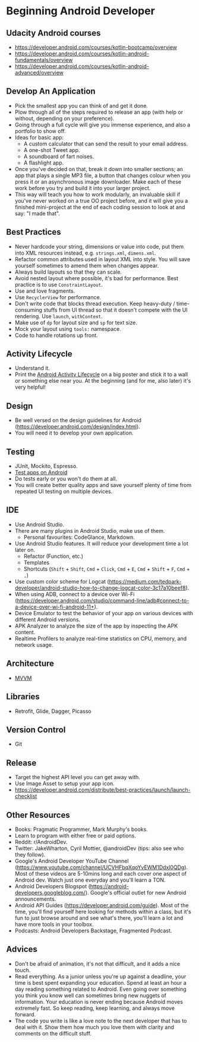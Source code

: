 # Beginning Android Developer

## Udacity Android courses
- https://developer.android.com/courses/kotlin-bootcamp/overview
- https://developer.android.com/courses/kotlin-android-fundamentals/overview
- https://developer.android.com/courses/kotlin-android-advanced/overview

## Develop An Application
- Pick the smallest app you can think of and get it done.
- Plow through all of the steps required to release an app (with help or without, depending on your preference).
- Going through a full cycle will give you immense experience, and also a portfolio to show off.
- Ideas for basic app:
  - A custom calculator that can send the result to your email address.
  - A one-shot Tweet app.
  - A soundboard of fart noises.
  - A flashlight app.
- Once you’ve decided on that, break it down into smaller sections; an app that plays a single MP3 file, a button that changes colour when you press it or an asynchronous image downloader. Make each of these work before you try and build it into your larger project.
- This way will teach you how to work modularly, an invaluable skill if you’ve never worked on a true OO project before, and it will give you a finished mini-project at the end of each coding session to look at and say: "I made that".

## Best Practices
- Never hardcode your string, dimensions or value into code, put them into XML resources instead, e.g. `strings.xml`, `dimens.xml`.
- Refactor common attributes used in layout XML into style. You will save yourself sometimes to amend them when changes appear.
- Always build layouts so that they can scale.
- Avoid nested layout where possible, it's bad for performance. Best practice is to use `ConstraintLayout`.
- Use and love fragments.
- Use `RecyclerView` for performance.
- Don't write code that blocks thread execution. Keep heavy-duty / time-consuming stuffs from UI thread so that it doesn't compete with the UI rendering. Use `launch`, `withContext`.
- Make use of `dp` for layout size and `sp` for text size.
- Mock your layout using `tools:` namespace.
- Code to handle rotations up front.

## Activity Lifecycle
- Understand it.
- Print the [Android Activity Lifecycle](https://user-images.githubusercontent.com/28914732/137526236-74c80cfe-8f64-49a4-99c4-9b0bcabae225.png) on a big poster and stick it to a wall or something else near you. At the beginning (and for me, also later) it's very helpful!

## Design
- Be well versed on the design guidelines for Android (https://developer.android.com/design/index.html).
- You will need it to develop your own application.

## Testing
- JUnit, Mockito, Espresso.
- [Test apps on Android](https://developer.android.com/training/testing)
- Do tests early or you won't do them at all.
- You will create better quality apps and save yourself plenty of time from repeated UI testing on multiple devices.

## IDE
- Use Android Studio.
- There are many plugins in Android Studio, make use of them.
  - Personal favourites: CodeGlance, Markdown.
- Use Android Studio features. It will reduce your development time a lot later on.
  - Refactor (Function, etc.)
  - Templates
  - Shortcuts (`Shift` + `Shift`, `Cmd` + `Click`, `Cmd` + `E`, `Cmd` + `Shift` + `F`, `Cmd` + `,`)
- Use custom color scheme for Logcat (https://medium.com/tedpark-developer/android-studio-how-to-change-logcat-color-3c17a10beef8).
- When using ADB, connect to a device over Wi-Fi (https://developer.android.com/studio/command-line/adb#connect-to-a-device-over-wi-fi-android-11+).
- Device Emulator to test the behavior of your app on various devices with different Android versions.
- APK Analyzer to analyze the size of the app by inspecting the APK content.
- Realtime Profilers to analyze real-time statistics on CPU, memory, and network usage.

## Architecture
- [MVVM](https://developer.android.com/jetpack/guide)

## Libraries
- Retrofit, Glide, Dagger, Picasso

## Version Control
- Git

## Release
- Target the highest API level you can get away with.
- Use Image Asset to setup your app icon.
- https://developer.android.com/distribute/best-practices/launch/launch-checklist

## Other Resources
- Books: Pragmatic Programmer, Mark Murphy's books.
- Learn to program with either free or paid options.
- Reddit: r/AndroidDev.
- Twitter: JakeWharton, Cyril Mottier, @androidDev (tips: also see who they follow).
- Google's Android Developer YouTube Channel (https://www.youtube.com/channel/UCVHFbqXqoYvEWM1Ddxl0QDg). Most of these videos are 5-10mins long and each cover one aspect of Android dev. Watch just one everyday and you'll learn a TON.
- Android Developers Blogspot (https://android-developers.googleblog.com/). Google's official outlet for new Android announcements.
- Android API Guides (https://developer.android.com/guide). Most of the time, you'll find yourself here looking for methods within a class, but it's fun to just browse around and see what's there, you'll learn a lot and have more tools in your toolbox.
- Podcasts: Android Developers Backstage, Fragmented Podcast.

## Advices
- Don't be afraid of animation, it's not that difficult, and it adds a nice touch.
- Read everything. As a junior unless you're up against a deadline, your time is best spent expanding your education. Spend at least an hour a day reading something related to Android. Even going over something you think you know well can sometimes bring new nuggets of information. Your education is never ending because Android moves extremely fast. So keep reading, keep learning, and always move forward.
- The code you write is like a love note to the next developer that has to deal with it. Show them how much you love them with clarity and comments on the difficult stuff.
